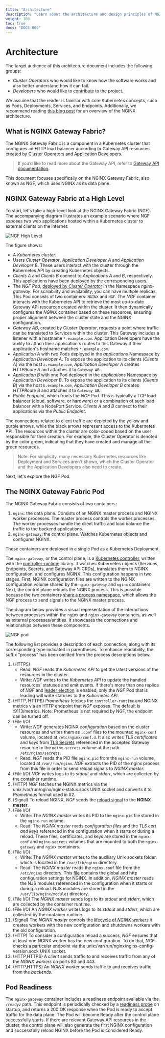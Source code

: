 ```yaml
---
title: "Architecture"
description: "Learn about the architecture and design principles of NGINX Gateway Fabric."
weight: 100
toc: true
docs: "DOCS-000"
---
```


# Architecture

The target audience of this architecture document includes the following groups:

- *Cluster Operators* who would like to know how the software works and also better understand how it can fail.
- *Developers* who would like to [contribute][contribute] to the project.

We assume that the reader is familiar with core Kubernetes concepts, such as Pods, Deployments, Services, and Endpoints.
Additionally, we recommend reading [this blog post][blog] for an overview of the NGINX architecture.

[contribute]: https://github.com/nginxinc/nginx-gateway-fabric/blob/main/CONTRIBUTING.md

[blog]: https://www.nginx.com/blog/inside-nginx-how-we-designed-for-performance-scale/

## What is NGINX Gateway Fabric?

The NGINX Gateway Fabric is a component in a Kubernetes cluster that configures an HTTP load balancer according to
Gateway API resources created by Cluster Operators and Application Developers.

> If you’d like to read more about the Gateway API, refer to [Gateway API documentation][sig-gateway].

This document focuses specifically on the NGINX Gateway Fabric, also known as NGF, which uses NGINX as its data
plane.

[sig-gateway]: https://gateway-api.sigs.k8s.io/

## NGINX Gateway Fabric at a High Level

To start, let's take a high-level look at the NGINX Gateway Fabric (NGF). The accompanying diagram illustrates an
example scenario where NGF exposes two web applications hosted within a Kubernetes cluster to external clients on the
internet:

![NGF High Level](/docs/images/ngf-high-level.png)

The figure shows:

- A *Kubernetes cluster*.
- Users *Cluster Operator*, *Application Developer A* and *Application Developer B*. These users interact with the
cluster through the Kubernetes API by creating Kubernetes objects.
- *Clients A* and *Clients B* connect to *Applications A* and *B*, respectively. This applications have been deployed by
the corresponding users.
- The *NGF Pod*, [deployed by *Cluster Operator*](/docs/installation.md) in the Namespace *nginx-gateway*. For
scalability and availability, you can have multiple replicas. This Pod consists of two containers: `NGINX` and `NGF`.
The *NGF* container interacts with the Kubernetes API to retrieve the most up-to-date Gateway API resources created
within the cluster. It then dynamically configures the *NGINX* container based on these resources, ensuring proper
alignment between the cluster state and the NGINX configuration.
- *Gateway AB*, created by *Cluster Operator*, requests a point where traffic can be translated to Services within the
cluster. This Gateway includes a listener with a hostname `*.example.com`. Application Developers have the ability to
attach their application's routes to this Gateway if their application's hostname matches `*.example.com`.
- *Application A* with two Pods deployed in the *applications* Namespace by *Application Developer A*. To expose the
application to its clients (*Clients A*) via the host `a.example.com`, *Application Developer A* creates *HTTPRoute A*
and attaches it to `Gateway AB`.
- *Application B* with one Pod deployed in the *applications* Namespace by *Application Developer B*. To expose the
application to its clients (*Clients B*) via the host `b.example.com`, *Application Developer B* creates *HTTPRoute B*
and attaches it to `Gateway AB`.
- *Public Endpoint*, which fronts the *NGF* Pod. This is typically a TCP load balancer (cloud, software, or hardware)
or a combination of such load balancer with a NodePort Service. *Clients A* and *B* connect to their applications via
the *Public Endpoint*.

The connections related to client traffic are depicted by the yellow and purple arrows, while the black arrows represent
access to the Kubernetes API. The resources within the cluster are color-coded based on the user responsible for their
creation. For example, the Cluster Operator is denoted by the color green, indicating that they have created and manage
all the green resources.

> Note: For simplicity, many necessary Kubernetes resources like Deployment and Services aren't shown,
> which the Cluster Operator and the Application Developers also need to create.

Next, let's explore the NGF Pod.

## The NGINX Gateway Fabric Pod

The NGINX Gateway Fabric consists of two containers:

1. `nginx`: the data plane. Consists of an NGINX master process and NGINX worker processes. The master process controls
the worker processes. The worker processes handle the client traffic and load balance the traffic to the backend
applications.
2. `nginx-gateway`: the control plane. Watches Kubernetes objects and configures NGINX.

These containers are deployed in a single Pod as a Kubernetes Deployment.

The `nginx-gateway`, or the control plane, is a [Kubernetes controller][controller], written with
the [controller-runtime][runtime] library. It watches Kubernetes objects (Services, Endpoints, Secrets, and Gateway API
CRDs), translates them to NGINX configuration, and configures NGINX. This configuration happens in two stages. First,
NGINX configuration files are written to the NGINX configuration volume shared by the `nginx-gateway` and `nginx`
containers. Next, the control plane reloads the NGINX process. This is possible because the two
containers [share a process namespace][share], which allows the NGF process to send signals to the NGINX master process.

The diagram below provides a visual representation of the interactions between processes within the `nginx` and
`nginx-gateway` containers, as well as external processes/entities. It showcases the connections and relationships between
these components.

![NGF pod](/docs/images/ngf-pod.png)

The following list provides a description of each connection, along with its corresponding type indicated in
parentheses. To enhance readability, the suffix "process" has been omitted from the process descriptions below.

1. (HTTPS)
   - Read: *NGF* reads the *Kubernetes API* to get the latest versions of the resources in the cluster.
   - Write: *NGF* writes to the *Kubernetes API* to update the handled resources' statuses and emit events. If there's
     more than one replica of *NGF* and [leader election](/deploy/helm-chart/README.md#configuration) is enabled, only
     the *NGF* Pod that is leading will write statuses to the *Kubernetes API*.
2. (HTTP, HTTPS) *Prometheus* fetches the `controller-runtime` and NGINX metrics via an HTTP endpoint that *NGF* exposes.
   The default is :9113/metrics. Note: Prometheus is not required by NGF, the endpoint can be turned off.
3. (File I/O)
   - Write: *NGF* generates NGINX *configuration* based on the cluster resources and writes them as `.conf` files to the
     mounted `nginx-conf` volume, located at `/etc/nginx/conf.d`. It also writes *TLS certificates* and *keys*
     from [TLS Secrets][secrets] referenced in the accepted Gateway resource to the `nginx-secrets` volume at the
     path `/etc/nginx/secrets`.
   - Read: *NGF* reads the PID file `nginx.pid` from the `nginx-run` volume, located at `/var/run/nginx`. *NGF*
     extracts the PID of the nginx process from this file in order to send reload signals to *NGINX master*.
4. (File I/O) *NGF* writes logs to its *stdout* and *stderr*, which are collected by the container runtime.
5. (HTTP) *NGF* fetches the NGINX metrics via the unix:/var/run/nginx/nginx-status.sock UNIX socket and converts it to
   *Prometheus* format used in #2.
6. (Signal) To reload NGINX, *NGF* sends the [reload signal][reload] to the **NGINX master**.
7. (File I/O)
   - Write: The *NGINX master* writes its PID to the `nginx.pid` file stored in the `nginx-run` volume.
   - Read: The *NGINX master* reads *configuration files*  and the *TLS cert and keys* referenced in the configuration when
     it starts or during a reload. These files, certificates, and keys are stored in the `nginx-conf` and `nginx-secrets`
     volumes that are mounted to both the `nginx-gateway` and `nginx` containers.
8. (File I/O)
   - Write: The *NGINX master* writes to the auxiliary Unix sockets folder, which is located in the `/var/lib/nginx`
     directory.
   - Read: The *NGINX master* reads the `nginx.conf` file from the `/etc/nginx` directory. This [file][conf-file] contains
     the global and http configuration settings for NGINX. In addition, *NGINX master*
     reads the NJS modules referenced in the configuration when it starts or during a reload. NJS modules are stored in
     the `/usr/lib/nginx/modules` directory.
9. (File I/O) The *NGINX master* sends logs to its *stdout* and *stderr*, which are collected by the container runtime.
10. (File I/O) An *NGINX worker* writes logs to its *stdout* and *stderr*, which are collected by the container runtime.
11. (Signal) The *NGINX master* controls the [lifecycle of *NGINX workers*][lifecycle] it creates workers with the new
    configuration and shutdowns workers with the old configuration.
12. (HTTP) To consider a configuration reload a success, *NGF* ensures that at least one NGINX worker has the new
    configuration. To do that, *NGF* checks a particular endpoint via the unix:/var/run/nginx/nginx-config-version.sock
    UNIX socket.
13. (HTTP,HTTPS) A *client* sends traffic to and receives traffic from any of the *NGINX workers* on ports 80 and 443.
14. (HTTP,HTTPS) An *NGINX worker* sends traffic to and receives traffic from the *backends*.

[controller]: https://kubernetes.io/docs/concepts/architecture/controller/

[runtime]: https://github.com/kubernetes-sigs/controller-runtime

[secrets]: https://kubernetes.io/docs/concepts/configuration/secret/#tls-secrets

[reload]: https://nginx.org/en/docs/control.html

[lifecycle]: https://nginx.org/en/docs/control.html#reconfiguration

[conf-file]: https://github.com/nginxinc/nginx-gateway-fabric/blob/main/internal/mode/static/nginx/conf/nginx.conf

[share]: https://kubernetes.io/docs/tasks/configure-pod-container/share-process-namespace/

## Pod Readiness

The `nginx-gateway` container includes a readiness endpoint available via the `/readyz` path. This endpoint
is periodically checked by a [readiness probe][readiness] on startup, and returns a 200 OK response when the Pod is
ready to accept traffic for the data plane. The Pod will become Ready after the control plane successfully starts.
If there are relevant Gateway API resources in the cluster, the control plane will also generate the first NGINX
configuration and successfully reload NGINX before the Pod is considered Ready.

[readiness]: (https://kubernetes.io/docs/tasks/configure-pod-container/configure-liveness-readiness-startup-probes/#define-readiness-probes)
